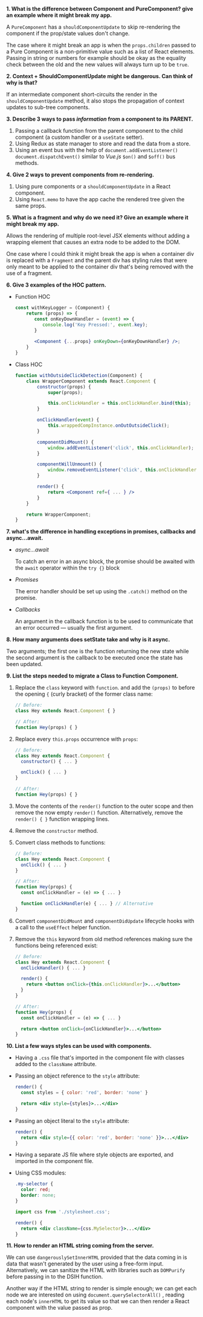 **1. What is the difference between Component and PureComponent? give an
example where it might break my app.**

A `PureComponent` has a `shouldComponentUpdate` to skip re-rendering the component if the prop/state values don't change.

The case where it might break an app is when the `props.children` passed to a Pure Component is a non-primitive value such as a list of React elements. Passing in string or numbers for example should be okay as the equality check between the old and the new values will always turn up to be `true`.

**2. Context + ShouldComponentUpdate might be dangerous. Can think of why is
that?**

If an intermediate component short-circuits the render in the `shouldComponentUpdate` method, it also stops the propagation of context updates to sub-tree components.

**3. Describe 3 ways to pass *information* from a component to its PARENT.**

1. Passing a callback function from the parent component to the child component (a custom handler or a `useState` setter).
2. Using Redux as state manager to store and read the data from a store.
3. Using an event bus with the help of `document.addEventListener()` `document.dispatchEvent()` similar to *Vue.js* `$on()` and `$off()` bus methods.

**4. Give 2 ways to prevent components from re-rendering.**

1. Using pure components or a `shouldComponentUpdate` in a React component.
2. Using `React.memo` to have the app cache the rendered tree given the same props.

**5. What is a fragment and why do we need it? Give an example where it might
break my app.**

Allows the rendering of multiple root-level JSX elements without adding a wrapping element that causes an extra node to be added to the DOM.

One case where I could think it might break the app is when a container div is replaced with a `Fragment` and the parent div has styling rules that were only meant to be applied to the container div that's being removed with the use of a fragment.

**6. Give 3 examples of the HOC pattern.**

- Function HOC

    ```jsx
    const withKeyLogger = (Component) {
        return (props) => {
           const onKeyDownHandler = (event) => {
              console.log('Key Pressed:', event.key);
           }
           
           <Component {...props} onKeyDown={onKeyDownHandler} />;
        }
    }
    ```

- Class HOC

    ```jsx
    function withOutsideClickDetection(Component) {
        class WrapperComponent extends React.Component {
            constructor(props) {
                super(props);
    
                this.onClickHandler = this.onClickHandler.bind(this);
            }
    
            onClickHandler(event) {
                this.wrappedCompInstance.onOutOutsideClick();
            }
    
            componentDidMount() {
                window.addEventListener('click', this.onClickHandler);
            }
    
            componentWillUnmount() {
                window.removeEventListener('click', this.onClickHandler);
            }
    
            render() {
                return <Component ref={ ... } />
            }
        }
    
        return WrapperComponent;
    }
    
    ```


**7. what's the difference in handling exceptions in promises, callbacks and
async...await.**

- _async…await_

  To catch an error in an async block, the promise should be awaited with the  `await` operator within the `try {}` block

- _Promises_

  The error handler should be set up using the `.catch()` method on the promise.

- _Callbacks_

  An argument in the callback function is to be used to communicate that an error occurred — usually the first argument.


**8. How many arguments does setState take and why is it async.**

Two arguments; the first one is the function returning the new state while the second argument is the callback to be executed once the state has been updated.

**9. List the steps needed to migrate a Class to Function Component.**

1. Replace the `class` keyword with `function`. and add the `(props)`  to before the opening `{` (curly bracket) of the former class name:

    ```jsx
    // Before:
    class Hey extends React.Component { }
    
    // After:
    function Hey(props) { }
    ```

2. Replace every `this.props` occurrence with `props`:

    ```jsx
    // Before:
    class Hey extends React.Component {
      constructor() { ... }
    
      onClick() { ... }
    }
    
    // After:
    function Hey(props) { }
    ```

3. Move the contents of the `render()` function to the outer scope and then remove the now empty `render()` function. Alternatively, remove the `render() { }` function wrapping lines.
4. Remove the `constructor` method.
5. Convert class methods to functions:

    ```jsx
    // Before:
    class Hey extends React.Component {
      onClick() { ... }
    }
    
    // After:
    function Hey(props) {
      const onClickHandler = (e) => { ... }
    
      function onClickHandler(e) { ... } // Alternative
    }
    ```

6. Convert `componentDidMount` and `componentDidUpdate` lifecycle hooks with a call to  the `useEffect` helper function.
7. Remove the `this` keyword from old method references making sure the functions being referenced exist:

    ```jsx
    // Before:
    class Hey extends React.Component {
      onClickHandler() { ... }
    
      render() {
        return <button onClick={this.onClickHandler}>...</button>
      }
    }
    
    // After:
    function Hey(props) {
      const onClickHandler = (e) => { ... }
    
      return <button onClick={onClickHandler}>...</button>
    }
    ```


**10. List a few ways styles can be used with components.**

- Having a `.css` file that's imported in the component file with classes added to the `className` attribute.
- Passing an object reference to the `style` attribute:

    ```jsx
    render() {
      const styles = { color: 'red', border: 'none' }
    
      return <div style={styles}>...</div>
    }
    ```

- Passing an object literal to the `style` attribute:

    ```jsx
    render() {
      return <div style={{ color: 'red', border: 'none' }}>...</div>
    }
    ```

- Having a separate JS file where style objects are exported, and imported in the component file.
- Using CSS modules:

    ```css
    .my-selector {
      color: red;
      border: none;
    }
    ```

    ```jsx
    import css from './stylesheet.css';
    
    render() {
      return <div className={css.MySelector}>...</div>
    }
    ```


**11. How to render an HTML string coming from the server.**

We can use `dangerouslySetInnerHTML` provided that the data coming in is data that wasn't generated by the user using a free-form input. Alternatively, we can sanitize the HTML with libraries such as `DOMPurify` before passing in to the DSIH function.

Another way if the HTML string to render is simple enough; we can get each node we are interested on using `document.querySelectorAll()` , reading each node's `innerHTML` to get its value so that we can then render a React component with the value passed as prop.
